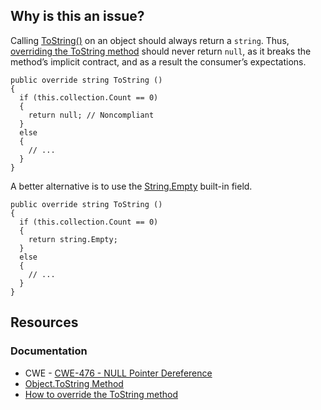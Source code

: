 ## Why is this an issue?

Calling [ToString()](https://learn.microsoft.com/en-us/dotnet/api/system.object.tostring) on an object should always return a
`string`. Thus, [overriding the
ToString method](https://learn.microsoft.com/en-us/dotnet/csharp/programming-guide/classes-and-structs/how-to-override-the-tostring-method) should never return `null`, as it breaks the method’s implicit contract, and as a result the consumer’s
expectations.

    public override string ToString ()
    {
      if (this.collection.Count == 0)
      {
        return null; // Noncompliant
      }
      else
      {
        // ...
      }
    }

A better alternative is to use the [String.Empty](https://learn.microsoft.com/en-us/dotnet/api/system.string.empty) built-in field.

    public override string ToString ()
    {
      if (this.collection.Count == 0)
      {
        return string.Empty;
      }
      else
      {
        // ...
      }
    }

## Resources

### Documentation

-   CWE - [CWE-476 - NULL Pointer Dereference](https://cwe.mitre.org/data/definitions/476)
-   [Object.ToString Method](https://learn.microsoft.com/en-us/dotnet/api/system.object.tostring)
-   [How to
  override the ToString method](https://learn.microsoft.com/en-us/dotnet/csharp/programming-guide/classes-and-structs/how-to-override-the-tostring-method)